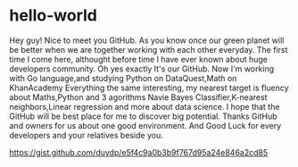 # hello-world
Hey guy!
Nice to meet you GitHub. As you know once our green planet will be better when we are together working with each other everyday.
The first time I come here, althought before time I have ever known about huge developers community. Oh yes exactly It's our GitHub.
Now I'm working with Go language,and studying Python on DataQuest,Math on KhanAcademy Everything the same interesting, my nearest target
is fluency about Maths,Python and 3 agorithms Navie Bayes Classifier,K-nearest neighbors,Linear regression and more about data science.
I hope that the GitHub will be best place for me to discover big potential. Thanks GitHub and owners for us about one good environment.
And Good Luck for every developers and your relatives beside you.

https://gist.github.com/duydp/e5f4c9a0b3b9f767d95a24e846a2cd85
